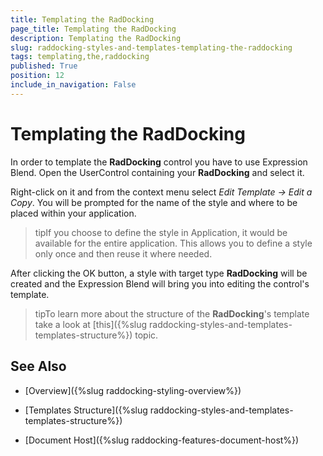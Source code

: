 ```yaml
---
title: Templating the RadDocking
page_title: Templating the RadDocking
description: Templating the RadDocking
slug: raddocking-styles-and-templates-templating-the-raddocking
tags: templating,the,raddocking
published: True
position: 12
include_in_navigation: False
---
```


# Templating the RadDocking

In order to template the __RadDocking__ control you have to use Expression Blend. Open the UserControl containing your __RadDocking__ and select it.

Right-click on it and from the context menu select *Edit Template -> Edit a Copy*. You will be prompted for the name of the style and where to be placed within your application.

>tipIf you choose to define the style in Application, it would be available for the entire application. This allows you to define a style only once and then reuse it where needed.

After clicking the OK button, a style with target type __RadDocking__ will be created and the Expression Blend will bring you into editing the control's template.

>tipTo learn more about the structure of the __RadDocking__'s template take a look at [this]({%slug raddocking-styles-and-templates-templates-structure%}) topic.

## See Also

 * [Overview]({%slug raddocking-styling-overview%})

 * [Templates Structure]({%slug raddocking-styles-and-templates-templates-structure%})

 * [Document Host]({%slug raddocking-features-document-host%})
